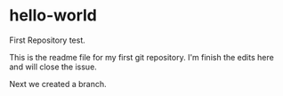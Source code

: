 # hello-world
First Repository test.

This is the readme file for my first git repository. I'm finish the edits here and will close the issue.

Next we created a branch.
